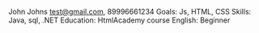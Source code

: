 John Johns
test@gmail.com, 89996661234
Goals: Js, HTML, CSS
Skills: Java, sql, .NET
Education: HtmlAcademy course
English: Beginner
